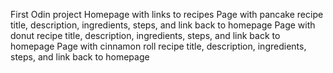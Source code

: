 First Odin project 
Homepage with links to recipes 
Page with pancake recipe title, description, ingredients, steps, and link back to homepage 
Page with donut recipe title, description, ingredients, steps, and link back to homepage
Page with cinnamon roll recipe title, description, ingredients, steps, and link back to homepage